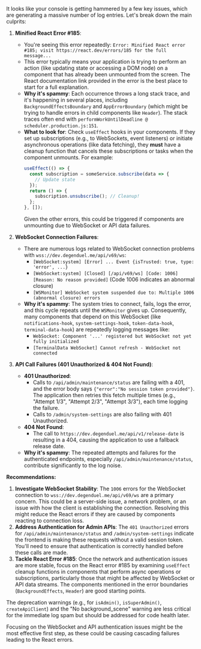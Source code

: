 
It looks like your console is getting hammered by a few key issues, which are generating a massive number of log entries. Let's break down the main culprits:

1.  **Minified React Error #185**:
    *   You're seeing this error repeatedly: `Error: Minified React error #185; visit https://react.dev/errors/185 for the full message...`
    *   This error typically means your application is trying to perform an action (like updating state or accessing a DOM node) on a component that has already been unmounted from the screen. The React documentation link provided in the error is the best place to start for a full explanation.
    *   **Why it's spammy**: Each occurrence throws a long stack trace, and it's happening in several places, including `BackgroundEffectsBoundary` and `AppErrorBoundary` (which might be trying to handle errors in child components like `Header`). The stack traces often end with `performWorkUntilDeadline @ scheduler.production.js:151`.
    *   **What to look for**: Check `useEffect` hooks in your components. If they set up subscriptions (e.g., to WebSockets, event listeners) or initiate asynchronous operations (like data fetching), they **must** have a cleanup function that cancels these subscriptions or tasks when the component unmounts. For example:
        ```javascript
        useEffect(() => {
          const subscription = someService.subscribe(data => {
            // Update state
          });
          return () => {
            subscription.unsubscribe(); // Cleanup!
          };
        }, []);
        ```
        Given the other errors, this could be triggered if components are unmounting due to WebSocket or API data failures.

2.  **WebSocket Connection Failures**:
    *   There are numerous logs related to WebSocket connection problems with `wss://dev.degenduel.me/api/v69/ws`:
        *   `[WebSocket:system] [Error] ... Event {isTrusted: true, type: 'error', ...}`
        *   `[WebSocket:system] [Closed] [/api/v69/ws] [Code: 1006] [Reason: No reason provided]` (Code 1006 indicates an abnormal closure)
        *   `[WSMonitor] WebSocket system suspended due to: Multiple 1006 (abnormal closure) errors`
    *   **Why it's spammy**: The system tries to connect, fails, logs the error, and this cycle repeats until the `WSMonitor` gives up. Consequently, many components that depend on this WebSocket (like `notifications-hook`, `system-settings-hook`, `token-data-hook`, `terminal-data-hook`) are repeatedly logging messages like:
        *   `WebSocket: Component '...' registered but WebSocket not yet fully initialized`
        *   `[TerminalData WebSocket] Cannot refresh - WebSocket not connected`

3.  **API Call Failures (401 Unauthorized & 404 Not Found)**:
    *   **401 Unauthorized**:
        *   Calls to `/api/admin/maintenance/status` are failing with a 401, and the error body says `{"error":"No session token provided"}`. The application then retries this fetch multiple times (e.g., "Attempt 1/3", "Attempt 2/3", "Attempt 3/3"), each time logging the failure.
        *   Calls to `/admin/system-settings` are also failing with 401 Unauthorized.
    *   **404 Not Found**:
        *   The call to `https://dev.degenduel.me/api/v1/release-date` is resulting in a 404, causing the application to use a fallback release date.
    *   **Why it's spammy**: The repeated attempts and failures for the authenticated endpoints, especially `/api/admin/maintenance/status`, contribute significantly to the log noise.

**Recommendations:**

1.  **Investigate WebSocket Stability**: The `1006` errors for the WebSocket connection to `wss://dev.degenduel.me/api/v69/ws` are a primary concern. This could be a server-side issue, a network problem, or an issue with how the client is establishing the connection. Resolving this might reduce the React errors if they are caused by components reacting to connection loss.
2.  **Address Authentication for Admin APIs**: The `401 Unauthorized` errors for `/api/admin/maintenance/status` and `/admin/system-settings` indicate the frontend is making these requests without a valid session token. You'll need to ensure that authentication is correctly handled before these calls are made.
3.  **Tackle React Error #185**: Once the network and authentication issues are more stable, focus on the React error #185 by examining `useEffect` cleanup functions in components that perform async operations or subscriptions, particularly those that might be affected by WebSocket or API data streams. The components mentioned in the error boundaries (`BackgroundEffects`, `Header`) are good starting points.

The deprecation warnings (e.g., for `isAdmin()`, `isSuperAdmin()`, `createApiClient`) and the "No background_scene" warning are less critical for the immediate log spam but should be addressed for code health later.

Focusing on the WebSocket and API authentication issues might be the most effective first step, as these could be causing cascading failures leading to the React errors.
